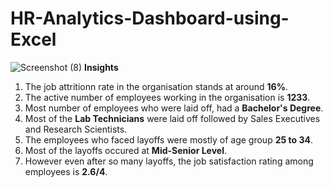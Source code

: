 # HR-Analytics-Dashboard-using-Excel

![Screenshot (8)](https://github.com/aman44478/HR-Analytics-Dashboard-using-Excel/assets/143328397/7bada2ac-74e4-42f4-a73c-d99858d65845)
**Insights**
1) The job attritionn rate in the organisation stands at around **16%**.
2) The active number of employees working in the organisation is **1233**.
3) Most number of employees who were laid off, had a **Bachelor's Degree**.
4) Most of the **Lab Technicians** were laid off followed by Sales Executives and Research Scientists.
5) The employees who faced layoffs were mostly of age group **25 to 34**.
6) Most of the layoffs occured at **Mid-Senior Level**.
7) However even after so many layoffs, the job satisfaction rating among employees is **2.6/4**.
